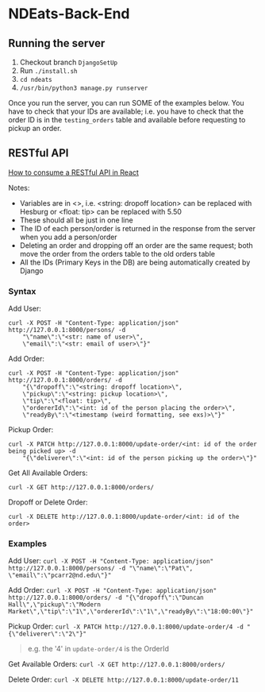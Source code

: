 # NDEats-Back-End

## Running the server 
1. Checkout branch `DjangoSetUp` 
2. Run `./install.sh`
3. `cd ndeats`
4. `/usr/bin/python3 manage.py runserver`

Once you run the server, you can run SOME of the examples below. You have to check that your IDs are available; i.e. you have to check that the order ID is in the `testing_orders` table and available before requesting to pickup an order. 

## RESTful API
[How to consume a RESTful API in React](https://pusher.com/tutorials/consume-restful-api-react/)

Notes: 
* Variables are in <>, i.e. <string: dropoff location> can be replaced with Hesburg or <float: tip> can be replaced with 5.50
* These should all be just in one line 
* The ID of each person/order is returned in the response from the server when you add a person/order
* Deleting an order and dropping off an order are the same request; both move the order from the orders table to the old orders table 
* All the IDs (Primary Keys in the DB) are being automatically created by Django

### Syntax

Add User:
```
curl -X POST -H "Content-Type: application/json" http://127.0.0.1:8000/persons/ -d 
    "\"name\":\"<str: name of user>\", 
    \"email\":\"<str: email of user>\"}"
```
Add Order:
```
curl -X POST -H "Content-Type: application/json" http://127.0.0.1:8000/orders/ -d 
    "{\"dropoff\":\"<string: dropoff location>\",
    \"pickup\":\"<string: pickup location>\",
    \"tip\":\"<float: tip>\",
    \"ordererId\":\"<int: id of the person placing the order>\",
    \"readyBy\":\"<timestamp (weird formatting, see exs)>\"}"
```
Pickup Order:
```
curl -X PATCH http://127.0.0.1:8000/update-order/<int: id of the order being picked up> -d 
    "{\"deliverer\":\"<int: id of the person picking up the order>\"}"
```
Get All Available Orders:
```
curl -X GET http://127.0.0.1:8000/orders/
```
Dropoff or Delete Order:
```
curl -X DELETE http://127.0.0.1:8000/update-order/<int: id of the order>
```

### Examples
Add User: 
`curl -X POST -H "Content-Type: application/json" http://127.0.0.1:8000/persons/ -d "\"name\":\"Pat\", \"email\":\"pcarr2@nd.edu\"}"`

Add Order:
`curl -X POST -H "Content-Type: application/json" http://127.0.0.1:8000/orders/ -d "{\"dropoff\":\"Duncan Hall\",\"pickup\":\"Modern Market\",\"tip\":\"1\",\"ordererId\":\"1\",\"readyBy\":\"18:00:00\"}"`

Pickup Order:
`curl -X PATCH http://127.0.0.1:8000/update-order/4 -d "{\"deliverer\":\"2\"}"`

> e.g. the '4' in `update-order/4` is the OrderId

Get Available Orders:
`curl -X GET http://127.0.0.1:8000/orders/`

Delete Order:
`curl -X DELETE http://127.0.0.1:8000/update-order/11`
